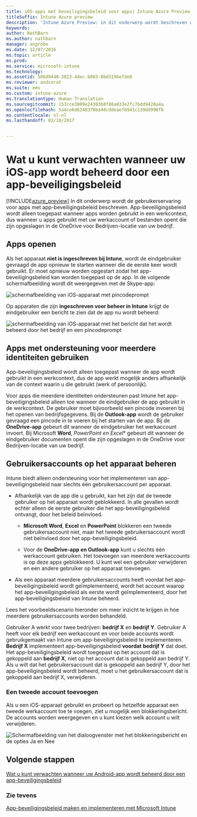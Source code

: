 ```yaml
---
title: iOS-apps met beveiligingsbeleid voor apps| Intune Azure Preview
titleSuffix: Intune Azure preview
description: 'Intune Azure Preview: in dit onderwerp wordt beschreven wat u kunt verwachten wanneer uw iOS-app wordt beheerd door een app-beveiligingsbeleid.'
keywords: 
author: NathBarn
ms.author: nathbarn
manager: angrobe
ms.date: 12/07/2016
ms.topic: article
ms.prod: 
ms.service: microsoft-intune
ms.technology: 
ms.assetid: 586d9440-3813-4dec-b865-8bd319befde0
ms.reviewer: andcerat
ms.suite: ems
ms.custom: intune-azure
ms.translationtype: Human Translation
ms.sourcegitcommit: 153cce3809e24303b8f88a833e2fc7bdd9428a4a
ms.openlocfilehash: 5a4ce6d6248378ba48cddeaefb941c139dd990f6
ms.contentlocale: nl-nl
ms.lasthandoff: 02/18/2017


---
```


# <a name="what-to-expect-when-your-ios-app-is-managed-by-app-protection-policies"></a>Wat u kunt verwachten wanneer uw iOS-app wordt beheerd door een app-beveiligingsbeleid
[!INCLUDE[azure_preview](../includes/azure_preview.md)] In dit onderwerp wordt de gebruikerservaring voor apps met app-beveiligingsbeleid beschreven. App-beveiligingsbeleid wordt alleen toegepast wanneer apps worden gebruikt in een werkcontext, dus wanneer u apps gebruikt met uw werkaccount of bestanden opent die zijn opgeslagen in de OneDrive voor Bedrijven-locatie van uw bedrijf.
##  <a name="accessing-apps"></a>Apps openen

Als het apparaat **niet is ingeschreven bij Intune**, wordt de eindgebruiker gevraagd de app opnieuw te starten wanneer die de eerste keer wordt gebruikt.  Er moet opnieuw worden opgestart zodat het app-beveiligingsbeleid kan worden toegepast op de app. In de volgende schermafbeelding wordt dit weergegeven met de Skype-app:


![schermafbeelding van iOS-apparaat met pincodeprompt](../media/ios-pin-prompt.png)

Op apparaten die zijn **ingeschreven voor beheer in Intune** krijgt de eindgebruiker een bericht te zien dat de app nu wordt beheerd:

![schermafbeelding van iOS-apparaat met het bericht dat het wordt beheerd door het bedrijf en een pincodeprompt](../media/ios-managed-devices-pin-prompt.png)

##  <a name="using-apps-with-multi-identity-support"></a>Apps met ondersteuning voor meerdere identiteiten gebruiken

App-beveiligingsbeleid wordt alleen toegepast wanneer de app wordt gebruikt in een werkcontext, dus de app werkt mogelijk anders afhankelijk van de context waarin u die gebruikt (werk of persoonlijk).  

Voor apps die meerdere identiteiten ondersteunen past Intune het app-beveiligingsbeleid alleen toe wanneer de eindgebruiker de app gebruikt in de werkcontext.  De gebruiker moet bijvoorbeeld een pincode invoeren bij het openen van bedrijfsgegevens.  Bij de **Outlook-app** wordt de gebruiker gevraagd een pincode in te voeren bij het starten van de app. Bij de **OneDrive-app** gebeurt dit wanneer de eindgebruiker het werkaccount invoert.  Bij Microsoft **Word**, **PowerPoint* en* *Excel** gebeurt dit wanneer de eindgebruiker documenten opent die zijn opgeslagen in de OneDrive voor Bedrijven-locatie van uw bedrijf.
##  <a name="managing-user-accounts-on-the-device"></a>Gebruikersaccounts op het apparaat beheren

Intune biedt alleen ondersteuning voor het implementeren van app-beveiligingsbeleid naar slechts één gebruikersaccount per apparaat.

* Afhankelijk van de app die u gebruikt, kan het zijn dat de tweede gebruiker op het apparaat wordt geblokkeerd. In alle gevallen wordt echter alleen de eerste gebruiker die het app-beveiligingsbeleid ontvangt, door het beleid beïnvloed.
  * **Microsoft Word**, **Excel** en **PowerPoint** blokkeren een tweede gebruikersaccount niet, maar het tweede gebruikersaccount wordt niet beïnvloed door het app-beveiligingsbeleid.  

  * Voor de **OneDrive-app en Outlook-app** kunt u slechts één werkaccount gebruiken.  Het toevoegen van meerdere werkaccounts is op deze apps geblokkeerd.  U kunt wel een gebruiker verwijderen en een andere gebruiker op het apparaat toevoegen.

* Als een apparaat meerdere gebruikersaccounts heeft voordat het app-beveiligingsbeleid wordt geïmplementeerd, wordt het account waarop het app-beveiligingsbeleid als eerste wordt geïmplementeerd, door het app-beveiligingsbeleid van Intune beheerd.


Lees het voorbeeldscenario hieronder om meer inzicht te krijgen in hoe meerdere gebruikersaccounts worden behandeld.

Gebruiker A werkt voor twee bedrijven: **bedrijf X** en **bedrijf Y**. Gebruiker A heeft voor elk bedrijf een werkaccount en voor beide accounts wordt gebruikgemaakt van Intune om app-beveiligingsbeleid te implementeren. **Bedrijf X** implementeert app-beveiligingsbeleid **voordat** **bedrijf Y** dat doet. Het app-beveiligingsbeleid wordt toegepast op het account dat is gekoppeld aan **bedrijf X**, niet op het account dat is gekoppeld aan bedrijf Y. Als u wilt dat het gebruikersaccount dat is gekoppeld aan bedrijf Y, door het app-beveiligingsbeleid wordt beheerd, moet u het gebruikersaccount dat is gekoppeld aan bedrijf X, verwijderen.
### <a name="adding-a-second-account"></a>Een tweede account toevoegen

Als u een iOS-apparaat gebruikt en probeert op hetzelfde apparaat een tweede werkaccount toe te voegen, ziet u mogelijk een blokkeringsbericht.  De accounts worden weergegeven en u kunt kiezen welk account u wilt verwijderen.

![Schermafbeelding van het dialoogvenster met het blokkeringsbericht en de opties Ja en Nee](../media/ios-switch-user.PNG)

## <a name="next-steps"></a>Volgende stappen
[Wat u kunt verwachten wanneer uw Android-app wordt beheerd door een app-beveiligingsbeleid](app-protection-enabled-android-apps.md)
### <a name="see-also"></a>Zie tevens
[App-beveiligingsbeleid maken en implementeren met Microsoft Intune](app-protection-policies.md)

